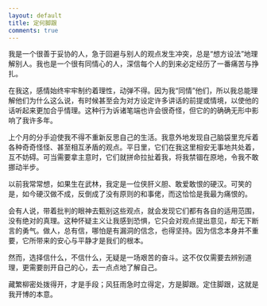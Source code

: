 ```yaml
---
layout: default
title: 定何脚跟
comments: true
---
```


我是一个很善于妥协的人，急于回避与别人的观点发生冲突，总是“想方设法”地理解别人。我也是一个很有同情心的人，深信每个人的到来必定经历了一番痛苦与挣扎。

在我这，感情始终牢牢制约着理性，动弹不得。因为我“同情”他们，所以我总能理解他们为什么这么说，有时候甚至会为对方设定许多讲话的前提或情境，以使他的话听起来更加合乎情理。这种行为诉诸笔端也许会很奇怪，但它的的确确无形中影响了我许多年。

上个月的分手迫使我不得不重新反思自己的生活。我意外地发现自己脑袋里充斥着各种奇奇怪怪、甚至相互矛盾的观点。平日里，它们在我这里相安无事地共处着，互不妨碍。可当需要拿主意时，它们就拼命拉扯着我，将我禁锢在原地，令我不敢挪动半步。

以前我常常想，如果生在武林，我定是一位侠肝义胆、敢爱敢恨的硬汉。可笑的是，如今硬汉做不成，反倒成了没有原则的和事佬，而这恰恰是我最为痛恨的。

会有人说，带着批判的眼神去甄别这些观点，就会发现它们都有各自的适用范围，没有绝对的真理。这种怀疑主义让我感到恐惧，它只会对观点提出意见，却无下断言的勇气。做人，总有信，哪怕是有漏洞的信念，也得坚持。因为信念本身并不重要，它所带来的安心与平静才是我们的根本。

然而，选择信什么，不信什么，无疑是一场艰苦的奋斗。这不仅仅需要去辨别道理，更需要剖开自己的心，去一点点地了解自己。

藏繁柳密处拨得开，才是手段；风狂雨急时立得定，方是脚跟。定住脚跟，这就是我开博的本意。
